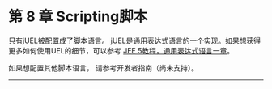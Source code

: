 # 第 8 章 Scripting脚本

只有jUEL被配置成了脚本语言。 jUEL是通用表达式语言的一个实现。如果想获得 更多如何使用UEL的细节，可以参考 [JEE 5教程，通用表达式语言一章](http://java.sun.com/javaee/5/docs/tutorial/doc/bnahq.html)。

如果想配置其他脚本语言， 请参考开发者指南（尚未支持）。

------
